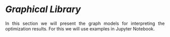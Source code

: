 <h1><i>Graphical Library</i></h1>

<p align="justify">In this section we will present the graph models for interpreting the optimization results. For this we will use examples in Jupyter Notebook.</p>


